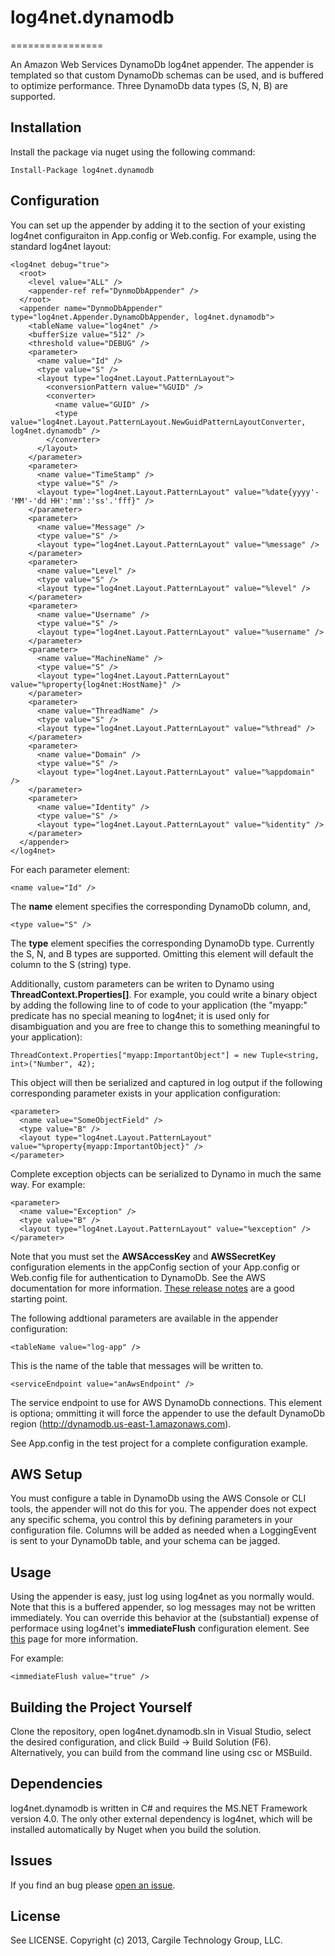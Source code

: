# log4net.dynamodb
================

An Amazon Web Services DynamoDb log4net appender. The appender is templated so that custom DynamoDb schemas can be used, 
and is buffered to optimize performance. Three DynamoDb data types (S, N, B) are supported.

## Installation
Install the package via nuget using the following command:
```
Install-Package log4net.dynamodb
```

## Configuration
You can set up the appender by adding it to the <appenders> section of your existing log4net configuraiton in App.config or Web.config. 
For example, using the standard log4net layout:
```
<log4net debug="true">
  <root>
    <level value="ALL" />
    <appender-ref ref="DynmoDbAppender" />
  </root>
  <appender name="DynmoDbAppender" type="log4net.Appender.DynamoDbAppender, log4net.dynamodb">
    <tableName value="log4net" />
    <bufferSize value="512" />
    <threshold value="DEBUG" />
    <parameter>
      <name value="Id" />
      <type value="S" />
      <layout type="log4net.Layout.PatternLayout">
        <conversionPattern value="%GUID" />
        <converter>
          <name value="GUID" />
          <type value="log4net.Layout.PatternLayout.NewGuidPatternLayoutConverter, log4net.dynamodb" />
        </converter>
      </layout>
    </parameter>
    <parameter>
      <name value="TimeStamp" />
      <type value="S" />
      <layout type="log4net.Layout.PatternLayout" value="%date{yyyy'-'MM'-'dd HH':'mm':'ss'.'fff}" />
    </parameter>
    <parameter>
      <name value="Message" />
      <type value="S" />
      <layout type="log4net.Layout.PatternLayout" value="%message" />
    </parameter>
    <parameter>
      <name value="Level" />
      <type value="S" />
      <layout type="log4net.Layout.PatternLayout" value="%level" />
    </parameter>
    <parameter>
      <name value="Username" />
      <type value="S" />
      <layout type="log4net.Layout.PatternLayout" value="%username" />
    </parameter>
    <parameter>
      <name value="MachineName" />
      <type value="S" />
      <layout type="log4net.Layout.PatternLayout" value="%property{log4net:HostName}" />
    </parameter>
    <parameter>
      <name value="ThreadName" />
      <type value="S" />
      <layout type="log4net.Layout.PatternLayout" value="%thread" />
    </parameter>
    <parameter>
      <name value="Domain" />
      <type value="S" />
      <layout type="log4net.Layout.PatternLayout" value="%appdomain" />
    </parameter>
    <parameter>
      <name value="Identity" />
      <type value="S" />
      <layout type="log4net.Layout.PatternLayout" value="%identity" />
    </parameter>
  </appender>
</log4net>
```

For each parameter element:

```
<name value="Id" />
```
The **name** element specifies the corresponding DynamoDb column, and,

```
<type value="S" />
```
The **type** element specifies the corresponding DynamoDb type. Currently the S, N, and B types are supported. Omitting this element 
will default the column to the S (string) type.

Additionally, custom parameters can be writen to Dynamo using **ThreadContext.Properties[]**. For example, you could write a binary 
object by adding the following line to of code to your application (the "myapp:" predicate has no special meaning to log4net; it is 
used only for disambiguation and you are free to change this to something meaningful to your application):
```
ThreadContext.Properties["myapp:ImportantObject"] = new Tuple<string, int>("Number", 42);
```

This object will then be serialized and captured in log output if the following corresponding parameter exists in your application 
configuration:
```
<parameter>
  <name value="SomeObjectField" />
  <type value="B" />
  <layout type="log4net.Layout.PatternLayout" value="%property{myapp:ImportantObject}" />
</parameter>
```

Complete exception objects can be serialized to Dynamo in much the same way. For example:
```
<parameter>
  <name value="Exception" />
  <type value="B" />
  <layout type="log4net.Layout.PatternLayout" value="%exception" />
</parameter>
```

Note that you must set the **AWSAccessKey** and **AWSSecretKey** configuration elements in the appConfig section of your App.config or 
Web.config file for authentication to DynamoDb. See the AWS documentation for more information. [These release notes](http://aws.amazon.com/releasenotes/.NET/7526512651260522) 
are a good starting point.

The following addtional parameters are available in the appender configuration:
```
<tableName value="log-app" />
```
This is the name of the table that messages will be written to.

```
<serviceEndpoint value="anAwsEndpoint" />
```
The service endpoint to use for AWS DynamoDb connections. This element is optiona; ommitting it will force the appender to use the default 
DynamoDb region (http://dynamodb.us-east-1.amazonaws.com).

See App.config in the test project for a complete configuration example.

## AWS Setup
You must configure a table in DynamoDb using the AWS Console or CLI tools, the appender will not do this for you. The appender does not expect 
any specific schema, you control this by defining parameters in your configuration file. Columns will be added as needed when a LoggingEvent is 
sent to your DynamoDb table, and your schema can be jagged.

## Usage 
Using the appender is easy, just log using log4net as you normally would. Note that this is a buffered appender, so log messages may not 
be written immediately. You can override this behavior at the (substantial) expense of performace using log4net's **immediateFlush** configuration 
element. See [this](http://logging.apache.org/log4net/release/sdk/log4net.Appender.TextWriterAppender.ImmediateFlush.html) page for more information.

For example:
```
<immediateFlush value="true" />
```

## Building the Project Yourself
Clone the repository, open log4net.dynamodb.sln in Visual Studio, select the desired configuration, and click Build -> 
Build Solution (F6). Alternatively, you can build from the command line using csc or MSBuild.

## Dependencies
log4net.dynamodb is written in C# and requires the MS.NET Framework version 4.0. The only other external dependency
is log4net, which will be installed automatically by Nuget when you build the solution.

## Issues
If you find an bug please [open an issue](https://github.com/kcargile/log4net.dynamodb/issues).

## License
See LICENSE. Copyright (c) 2013, Cargile Technology Group, LLC.
